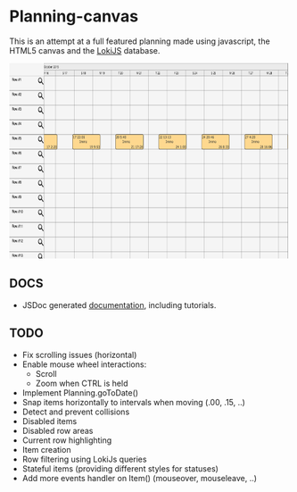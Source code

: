 Planning-canvas
===============

This is an attempt at a full featured planning made using javascript, the HTML5 canvas and the
[LokiJS](http://lokijs.org/) database.

<img src="planning.png" width="500"  height="350" />

DOCS
----

* JSDoc generated [documentation](http://idk.tn/github/machour/planning-canvas/), including tutorials.

TODO
----

* Fix scrolling issues (horizontal)
* Enable mouse wheel interactions:
  * Scroll
  * Zoom when CTRL is held
* Implement Planning.goToDate()
* Snap items horizontally to intervals when moving (.00, .15, ..)
* Detect and prevent collisions
* Disabled items
* Disabled row areas
* Current row highlighting
* Item creation
* Row filtering using LokiJs queries
* Stateful items (providing different styles for statuses)
* Add more events handler on Item() (mouseover, mouseleave, ..)
